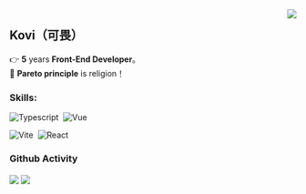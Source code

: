 <img align="right" src="https://count.getloli.com/get/@:kvchen95?theme=rule34">

## Kovi（可畏）  

👉 **5** years **Front-End Developer**。  
🚩 **Pareto principle** is religion！  


### **Skills:**

![Typescript](https://img.shields.io/badge/-Typescript-05122A?style=flat&logo=Typescript)&nbsp;
![Vue](https://img.shields.io/badge/-Vue-05122A?style=flat&logo=vue.js)&nbsp;




![Vite](https://img.shields.io/badge/-Vite-05122A?style=flat&logo=Vite)&nbsp;
![React](https://img.shields.io/badge/-React-05122A?style=flat&logo=React)&nbsp;













### Github Activity                                          


<p align="left" style="dispaly:flex;">
  <a>
    <img align="center" src="https://github-readme-stats.vercel.app/api?username=kvchen95&show_icons=true&theme=vue&show_icons=true&include_all_commits=true&count_private=true"/>
  </a>
  <a>
    <img align="center" src="https://github-readme-stats.vercel.app/api/top-langs/?username=kvchen95&theme=vue&langs_count=6&layout=compact&langs_count=8&theme=algolia"/>
  </a>
</p>
